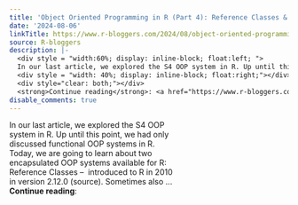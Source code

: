 ```yaml
---
title: 'Object Oriented Programming in R (Part 4): Reference Classes & R6 Classes'
date: '2024-08-06'
linkTitle: https://www.r-bloggers.com/2024/08/object-oriented-programming-in-r-part-4-reference-classes-r6-classes/
source: R-bloggers
description: |-
  <div style = "width:60%; display: inline-block; float:left; ">
  In our last article, we explored the S4 OOP system in R. Up until this point, we had only discussed functional OOP systems in R. Today, we are going to learn about two encapsulated OOP systems available for R: Reference Classes –  introduced to R in 2010 in version 2.12.0 (source). Sometimes also ...</div>
  <div style = "width: 40%; display: inline-block; float:right;"></div>
  <div style="clear: both;"></div>
  <strong>Continue reading</strong>: <a href="https://www.r-bloggers.com/2024/08/object-oriented-programming-in-r-part-4-reference- ...
disable_comments: true
---
```

<div style = "width:60%; display: inline-block; float:left; ">
In our last article, we explored the S4 OOP system in R. Up until this point, we had only discussed functional OOP systems in R. Today, we are going to learn about two encapsulated OOP systems available for R: Reference Classes –  introduced to R in 2010 in version 2.12.0 (source). Sometimes also ...</div>
<div style = "width: 40%; display: inline-block; float:right;"></div>
<div style="clear: both;"></div>
<strong>Continue reading</strong>: <a href="https://www.r-bloggers.com/2024/08/object-oriented-programming-in-r-part-4-reference- ...
